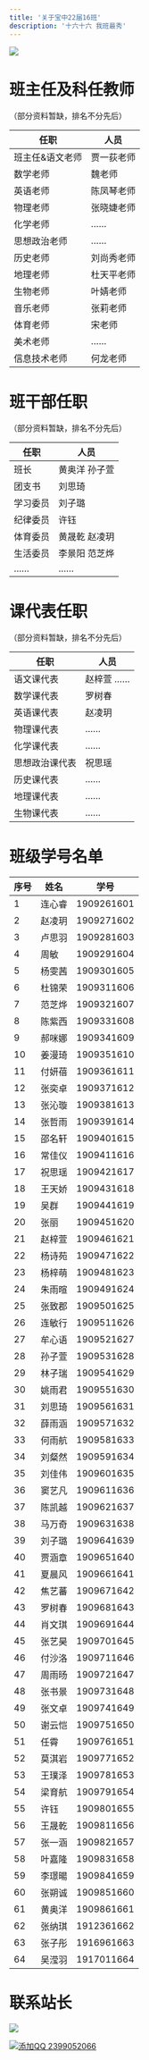 ```yaml
---
title: '关于宝中22届16班'
description: '十六十六 我班最秀'
---
```


![](https://static2.ivwen.com/users/72109688/90ea38a10ea9bede9633a495fe596d29.jpg)



# 班主任及科任教师

（部分资料暂缺，排名不分先后）

| 任职            | 人员       |
| --------------- | ---------- |
| 班主任&语文老师 | 贾一荻老师 |
| 数学老师        | 魏老师     |
| 英语老师        | 陈凤琴老师 |
| 物理老师        | 张晓婕老师 |
| 化学老师        | ……         |
| 思想政治老师    | ……         |
| 历史老师        | 刘尚秀老师 |
| 地理老师        | 杜天平老师 |
| 生物老师        | 叶婧老师   |
| 音乐老师        | 张莉老师   |
| 体育老师        | 宋老师     |
| 美术老师        | ……         |
| 信息技术老师    | 何龙老师   |



# 班干部任职

（部分资料暂缺，排名不分先后）

| 任职     | 人员          |
| -------- | ------------- |
| 班长     | 黄奥洋 孙子萱 |
| 团支书   | 刘思琦        |
| 学习委员 | 刘子璐        |
| 纪律委员 | 许钰          |
| 体育委员 | 黄晟乾 赵凌玥 |
| 生活委员 | 李景阳 范芝烨 |
| ……       | ……            |



# 课代表任职

（部分资料暂缺，排名不分先后）

| 任职           | 人员      |
| -------------- | --------- |
| 语文课代表     | 赵梓萱 …… |
| 数学课代表     | 罗树春    |
| 英语课代表     | 赵凌玥    |
| 物理课代表     | ……        |
| 化学课代表     | ……        |
| 思想政治课代表 | 祝思瑶    |
| 历史课代表     | ……        |
| 地理课代表     | ……        |
| 生物课代表     | ……        |



# 班级学号名单

| 序号 | 姓名   | 学号       |
| ---- | ------ | ---------- |
| 1    | 连心睿 | 1909261601 |
| 2    | 赵凌玥 | 1909271602 |
| 3    | 卢思羽 | 1909281603 |
| 4    | 周敏   | 1909291604 |
| 5    | 杨雯茜 | 1909301605 |
| 6    | 杜锦荣 | 1909311606 |
| 7    | 范芝烨 | 1909321607 |
| 8    | 陈紫西 | 1909331608 |
| 9    | 郝咪娜 | 1909341609 |
| 10   | 姜漫琦 | 1909351610 |
| 11   | 付妍蓓 | 1909361611 |
| 12   | 张奕卓 | 1909371612 |
| 13   | 张沁璇 | 1909381613 |
| 14   | 张哲雨 | 1909391614 |
| 15   | 邵名轩 | 1909401615 |
| 16   | 常佳仪 | 1909411616 |
| 17   | 祝思瑶 | 1909421617 |
| 18   | 王天娇 | 1909431618 |
| 19   | 吴群   | 1909441619 |
| 20   | 张丽   | 1909451620 |
| 21   | 赵梓萱 | 1909461621 |
| 22   | 杨诗苑 | 1909471622 |
| 23   | 杨梓萌 | 1909481623 |
| 24   | 朱雨暄 | 1909491624 |
| 25   | 张致郡 | 1909501625 |
| 26   | 连敏行 | 1909511626 |
| 27   | 牟心语 | 1909521627 |
| 28   | 孙子萱 | 1909531628 |
| 29   | 林子瑞 | 1909541629 |
| 30   | 姚雨君 | 1909551630 |
| 31   | 刘思琦 | 1909561631 |
| 32   | 薛雨涵 | 1909571632 |
| 33   | 何雨航 | 1909581633 |
| 34   | 刘粲然 | 1909591634 |
| 35   | 刘佳伟 | 1909601635 |
| 36   | 窦艺凡 | 1909611636 |
| 37   | 陈凯越 | 1909621637 |
| 38   | 马万奇 | 1909631638 |
| 39   | 刘子璐 | 1909641639 |
| 40   | 贾涵章 | 1909651640 |
| 41   | 夏晨风 | 1909661641 |
| 42   | 焦艺蕃 | 1909671642 |
| 43   | 罗树春 | 1909681643 |
| 44   | 肖文琪 | 1909691644 |
| 45   | 张艺昊 | 1909701645 |
| 46   | 付沙洛 | 1909711646 |
| 47   | 周雨旸 | 1909721647 |
| 48   | 张书景 | 1909731648 |
| 49   | 张文卓 | 1909741649 |
| 50   | 谢云恺 | 1909751650 |
| 51   | 任霄   | 1909761651 |
| 52   | 莫淇岩 | 1909771652 |
| 53   | 王璞泽 | 1909781653 |
| 54   | 梁育航 | 1909791654 |
| 55   | 许钰   | 1909801655 |
| 56   | 王晟乾 | 1909811656 |
| 57   | 张一涵 | 1909821657 |
| 58   | 叶嘉隆 | 1909831658 |
| 59   | 李璟暘 | 1909841659 |
| 60   | 张朔诚 | 1909851660 |
| 61   | 黄奥洋 | 1909861661 |
| 62   | 张纳琪 | 1912361662 |
| 63   | 张子彤 | 1916961663 |
| 64   | 吴滢羽 | 1917011664 |



# 联系站长

[![](http://thirdqq.qlogo.cn/g?b=qq&nk=2399052066&s=4)](http://wpa.qq.com/msgrd?v=3&uin=2399052066&site=qq&menu=yes)

[![添加QQ 2399052066](https://img.shields.io/badge/添加QQ-2399052066-3af?style=flat-square&logo=tencent-qq)](http://wpa.qq.com/msgrd?v=3&uin=2399052066&site=qq&menu=yes)

